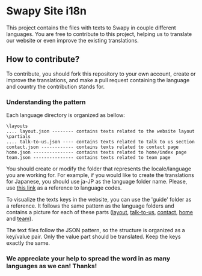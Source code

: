 # Swapy Site i18n
This project contains the files with texts to Swapy in couple different languages. You are free to contribute to this project, helping us to translate our website or even improve the existing translations.

## How to contribute?
To contribute, you should fork this repository to your own account, create or improve the translations, and make a pull request containing the language and country the contribution stands for.

### Understanding the pattern
Each language directory is organized as bellow:

    \layouts
    .... layout.json -------- contains texts related to the website layout
    \partials
    .... talk-to-us.json ---- contains texts related to talk to us section
    contact.json ------------ contains texts related to contact page
    home.json --------------- contains texts related to home/index page
    team.json --------------- contains texts related to team page

You should create or modify the folder that represents the locale/language you are working for. For example, if you would like to create the translations for Japanese, you should use ja-JP as the language folder name. Please, use [this link](https://msdn.microsoft.com/en-us/library/ee825488(v=cs.20).aspx) as a reference to language codes.

To visualize the texts keys in the website, you can use the 'guide' folder as a reference. It follows the same pattern as the language folders and contains a picture for each of these parts ([layout](https://github.com/swapynetwork/swapy-site-i18n/blob/master/guide/layouts/layout.png), [talk-to-us](https://github.com/swapynetwork/swapy-site-i18n/blob/master/guide/partials/talk-to-us.png), [contact](https://github.com/swapynetwork/swapy-site-i18n/blob/master/guide/contact.png), [home](https://github.com/swapynetwork/swapy-site-i18n/blob/master/guide/home.png) and [team](https://github.com/swapynetwork/swapy-site-i18n/blob/master/guide/team.png)).

The text files follow the JSON pattern, so the structure is organized as a key/value pair. Only the value part should be translated. Keep the keys exactly the same.

### We appreciate your help to spread the word in as many languages as we can! Thanks!
